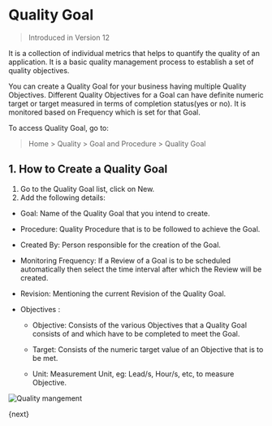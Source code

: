 <!-- add-breadcrumbs -->
# Quality Goal

> Introduced in Version 12

It is a collection of individual metrics that helps to quantify the quality of an application. It is a basic quality management process to establish a set of quality objectives.

You can create a Quality Goal for your business having multiple Quality Objectives. Different Quality Objectives for a Goal can have definite numeric target or target measured in terms of completion status(yes or no). It is monitored based on Frequency which is set for that Goal.

To access Quality Goal, go to:
> Home > Quality > Goal and Procedure > Quality Goal

## 1. How to Create a Quality Goal

1. Go to the Quality Goal list, click on New.
1. Add the following details:

 * Goal: Name of the Quality Goal that you intend to create.

 * Procedure: Quality Procedure that is to be followed to achieve the Goal.

 * Created By: Person responsible for the creation of the Goal.

 * Monitoring Frequency: If a Review of a Goal is to be scheduled automatically then select the time interval after which the Review will be created.

 * Revision: Mentioning the current Revision of the Quality Goal.

 * Objectives :
     - Objective: Consists of the various Objectives that a Quality Goal consists of and which have to be completed to meet the Goal.

     - Target: Consists of the numeric target value of an Objective that is to be met.

     - Unit: Measurement Unit, eg: Lead/s, Hour/s, etc, to measure Objective.

<img class="screenshot" alt="Quality mangement" src="{{docs_base_url}}/assets/img/quality-management/goal.gif">

{next}
